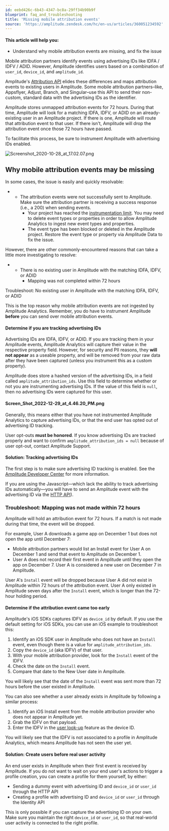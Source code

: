 ```yaml
---
id: eebd426c-6b43-4347-bc8a-29ff34b90b9f
blueprint: faq_and_troubleshooting
title: 'Missing mobile attribution events'
source: 'https://amplitude.zendesk.com/hc/en-us/articles/360051234592'
---
```

#### This article will help you:

* Understand why mobile attribution events are missing, and fix the issue

Mobile attribution partners identify events using advertising IDs like IDFA / IDFV / ADID. However, Amplitude identifies users based on a combination of `user_id`, `device_id`, and `amplitude_id`. 

Amplitude's [Attribution API](https://developers.amplitude.com/docs/attribution-api) elides these differences and maps attribution events to existing users in Amplitude. Some mobile attribution partners–like, Appsflyer, Adjust, Branch, and Singular–use this API to send their non-custom, standard data with the advertising IDs as the identifier.

Amplitude stores unmapped attribution events for 72 hours. During that time, Amplitude will look for a matching IDFA, IDFV, or ADID on an already-existing user in an Amplitude project. If there is one, Amplitude will route that attribution event to that user. If there isn't, Amplitude will drop the attribution event once those 72 hours have passed.

To facilitate this process, be sure to instrument Amplitude with advertising IDs enabled. 

![Screenshot_2020-10-28_at_17.02.07.png](/docs/output/img/faq/screenshot-2020-10-28-at-17-02-07-png.png)

## Why mobile attribution events may be missing

In some cases, the issue is easily and quickly resolvable:

* * The attribution events were not successfully sent to Amplitude. Make sure the attribution partner is receiving a success response (i.e., a 200) when sending events.
	* Your project has reached the [instrumentation limit](https://help.amplitude.com/hc/en-us/articles/115002923888-Limits#h_8d90ca72-bf91-4161-88b2-01b5448b0859). You may need to delete event types or properties in order to allow Amplitude Analytics to ingest new event types and properties.
	* The event type has been blocked or deleted in the Amplitude project. Restore the event type or property via Amplitude Data to fix the issue.

However, there are other commonly-encountered reasons that can take a little more investigating to resolve:

* * There is no existing user in Amplitude with the matching IDFA, IDFV, or ADID
	* Mapping was not completed within 72 hours

Troubleshoot: No existing user in Amplitude with the matching IDFA, IDFV, or ADID

This is the top reason why mobile attribution events are not ingested by Amplitude Analytics. Remember, you do have to instrument Amplitude **before** you can send over mobile attribution events. 

#### Determine if you are tracking advertising IDs

Advertising IDs are IDFA, IDFV, or ADID. If you are tracking them in your Amplitude events, Amplitude Analytics will capture their value in the respective property field. However, for security and PII reasons, they **will not appear** as a useable property, and will be removed from your raw data after they have been captured (unless you instrument this as a custom property). 

Amplitude does store a hashed version of the advertising IDs, in a field called `amplitude_attribution_ids`. Use this field to determine whether or not you are instrumenting advertising IDs. If the value of this field is `null`, then no advertising IDs were captured for this user.

#### Screen_Shot_2022-12-29_at_4.46.20_PM.png

Generally, this means either that you have not instrumented Amplitude Analytics to capture advertising IDs, or that the end user has opted out of advertising ID tracking.

User opt-outs **must be honored**. If you know advertising IDs are tracked properly and want to confirm `amplitude_attribution_ids = null`  because of user opt-out, contact Amplitude Support.

#### Solution: Tracking advertising IDs

The first step is to make sure advertising ID tracking is enabled. See the [Amplitude Developer Center](https://www.docs.developers.amplitude.com/) for more information.

If you are using the Javascript—which lack the ability to track advertising IDs automatically—you will have to send an Amplitude event with the advertising ID via the [HTTP API](/docs/cdp/sources/instrument-track-unique-users)).

### Troubleshoot: Mapping was not made within 72 hours

Amplitude will hold an attribution event for 72 hours. If a match is not made during that time, the event will be dropped.

For example, User A downloads a game app on December 1 but does not open the app until December 7:

* Mobile attribution partners would list an Install event for User A on December 1 and send that event to Amplitude on December 1.
* User A does not record their first event in Amplitude until they open the app on December 7. User A is considered a new user on December 7 in Amplitude.

User A's `Install` event will be dropped because User A did not exist in Amplitude within 72 hours of the attribution event. User A only existed in Amplitude seven days after the `Install` event, which is longer than the 72-hour holding period. 

#### Determine if the attribution event came too early

Amplitude's iOS SDKs captures IDFV as `device_id` by default. If you use the default setting for iOS SDKs, you can use an iOS example to troubleshoot this:

1. Identify an iOS SDK user in Amplitude who does not have an `Install` event, even though there is a value for `amplitude_attribution_ids`.
2. Copy the `device_id` (aka IDFV) of that user.
3. With your mobile attribution provider, look for the `Install` event of the IDFV.
4. Check the date on the `Install` event.
5. Compare that date to the New User date in Amplitude.

You will likely see that the date of the `Install` event was sent more than 72 hours before the user existed in Amplitude. 

You can also see whether a user already exists in Amplitude by following a similar process:

1. Identify an iOS Install event from the mobile attribution provider who does not appear in Amplitude yet.
2. Grab the IDFV on that payload.
3. Enter the IDFV in the [user look-up](/docs/analytics/user-data-lookup) feature as the device ID.

You will likely see that the IDFV is not associated to a profile in Amplitude Analytics, which means Amplitude has not seen the user yet. 

#### Solution: Create users before real user activity

An end user exists in Amplitude when their first event is received by Amplitude. If you do not want to wait on your end user's actions to trigger a profile creation, you can create a profile for them yourself, by either:

* Sending a dummy event with advertising ID and `device_id` or `user_id` through the HTTP API
* Creating a profile with advertising ID and `device_id` or `user_id` through the Identity API

This is only possible if you can capture the advertising ID on your own. Make sure you maintain the right `device_id` or `user_id`, so that real-world user activity is connected to the right profile.

